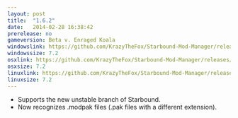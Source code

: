 ```yaml
---
layout: post
title:  "1.6.2"
date:   2014-02-28 16:38:42
prerelease: no
gameversion: Beta v. Enraged Koala
windowslink: https://github.com/KrazyTheFox/Starbound-Mod-Manager/releases/download/v1.6.2/StarboundModManager-KrazyTheFox.zip
windowssize: 7.2
osxlink: https://github.com/KrazyTheFox/Starbound-Mod-Manager/releases/download/v1.6.2/StarboundModManager-KrazyTheFox.zip
osxsize: 7.2
linuxlink: https://github.com/KrazyTheFox/Starbound-Mod-Manager/releases/download/v1.6.2/StarboundModManager-KrazyTheFox.zip
linuxsize: 7.2
---
```

<ul class="hyphen-list">
	<li>Supports the new unstable branch of Starbound.</li>
	<li>Now recognizes .modpak files (.pak files with a different extension).</li>
</ul>